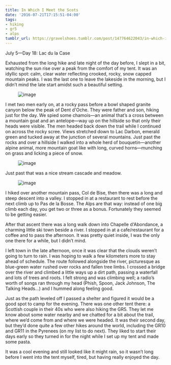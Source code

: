 ```yaml
---
title: In Which I Meet the Scots
date: '2016-07-21T17:15:51-04:00'
tags:
- hiking
- gr5
- alps
tumblr_url: https://gravelshoes.tumblr.com/post/147764622043/in-which-i-meet-the-scots
---
```

July 5—Day 18: Lac du la Case

Exhausted from the long hike and late night of the day before, I slept in a bit, watching the sun rise over a peak from the comfort of my tent. It was an idyllic spot: calm, clear water reflecting crooked, rocky, snow capped mountain peaks. I was the last one to leave the lakeside in the morning, but I didn’t mind the late start amidst such a beautiful setting.

<figure data-orig-width="2448" data-orig-height="3264" class="tmblr-full"><img src="https://66.media.tumblr.com/3ce244442e7a293f61cc51282f71e0f9/tumblr_inline_o9uk06UvZ31uncvcw_540.jpg" alt="image" data-orig-width="2448" data-orig-height="3264"></figure>

I met two men early on, at a rocky pass before a bowl shaped granite canyon below the peak of Dent d'Oche. They were father and son, hiking just for the day. We spied some chamois—an animal that’s a cross between a mountain goat and an antelope—way up on the hillside so that only their heads were visible. The men headed back down the trail while I continued on across the rocky scree. Views stretched down to Lac Darbon, emerald green and tucked away at the junction of several mountains. Just past the rocks and over a hillside I walked into a whole herd of bouquetin—another alpine animal, more mountain goat like with long, curved horns—munching on grass and licking a piece of snow.

<figure data-orig-width="1776" data-orig-height="1184" class="tmblr-full"><img src="https://66.media.tumblr.com/22cbcaa2a1ef7773bbb86c6c852bc6cd/tumblr_inline_o9ujzwQvpb1uncvcw_540.jpg" alt="image" data-orig-width="1776" data-orig-height="1184"></figure>

Just past that was a nice stream cascade and meadow.

<figure data-orig-width="1184" data-orig-height="1776" class="tmblr-full"><img src="https://66.media.tumblr.com/5ac63fe0d5146719211d2655a5fdce62/tumblr_inline_o9uk0igByO1uncvcw_540.jpg" alt="image" data-orig-width="1184" data-orig-height="1776"></figure>

I hiked over another mountain pass, Col de Bise, then there was a long and steep descent into a valley. I stopped in at a restaurant to rest before the next climb up to Pas de la Bosse. The Alps are that way: instead of one big climb each day, you get two or three as a bonus. Fortunately they seemed to be getting easier.

After that ascent there was a long walk down into Chapelle d'Abondance, a charming little ski town beside a river. I stopped in at a cafe/restaurant for a coffee and to pass the afternoon. It was pretty quiet inside, I was the only one there for a while, but I didn’t mind.

I left town in the late afternoon, once it was clear that the clouds weren’t going to turn to rain. I was hoping to walk a few kilometers more to stay ahead of schedule. The route followed alongside the river, picturesque as blue-green water rushed over rocks and fallen tree limbs. I crossed a bridge over the river and climbed a little ways up a dirt path, passing a waterfall and lots of trees and roots. I felt strong and was climbing well; a radio’s worth of songs ran through my head (Phish, Spoon, Jack Johnson, The Talking Heads…) and I hummed along feeling good. &nbsp;

Just as the path leveled off I passed a shelter and figured it would be a good spot to camp for the evening. There was one other tent there: a Scottish couple in their 40s who were also hiking the GR5. They let me know about some water nearby and we chatted for a bit about the trail, where we’d come from and where we were headed. It was their second day, but they’d done quite a few other hikes around the world, including the GR10 and GR11 in the Pyrenees (on my list to do next). They liked to start their days early so they turned in for the night while I set up my tent and made some pasta.

It was a cool evening and still looked like it might rain, so it wasn’t long before I went into the tent myself, tired, but having really enjoyed the day.

